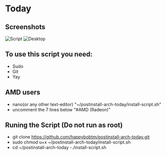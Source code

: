 # Today

## Screenshots
![Script](https://i.imgur.com/6LoDFg1.png)
![Desktop](https://i.imgur.com/k3jk9lb.png)

## To use this script you need:
- Sudo
- Git
- Yay

## AMD users
- nano(or any other text-editor) "~/postinstall-arch-today/install-script.sh"
- uncomment the 7 lines below "#AMD (Radeon)"

## Runing the Script (Do not run as root)
- git clone https://github.com/happybobtm/postinstall-arch-today.git
- sudo chmod u+x ~/postinstall-arch-today/install-script.sh
- cd ~/postinstall-arch-today
-./install-script.sh